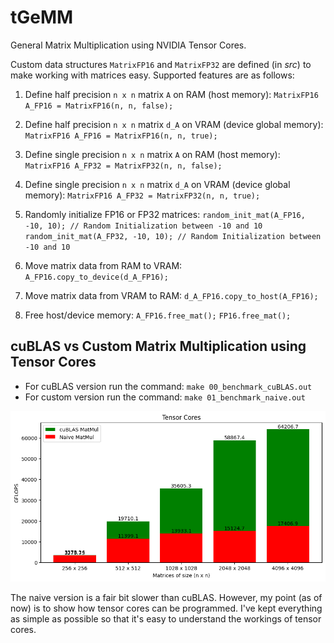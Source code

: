 # tGeMM
General Matrix Multiplication using NVIDIA Tensor Cores. 

Custom data structures `MatrixFP16` and `MatrixFP32` are defined (in *src*) to make working with matrices easy. Supported features are as follows:
1. Define half precision `n x n` matrix `A` on RAM (host memory):
    `MatrixFP16 A_FP16 = MatrixFP16(n, n, false);`

2. Define half precision `n x n` matrix `d_A` on VRAM (device global memory):
    `MatrixFP16 A_FP16 = MatrixFP16(n, n, true);`

3. Define single precision `n x n` matrix `A` on RAM (host memory):
    `MatrixFP16 A_FP32 = MatrixFP32(n, n, false);`

4. Define single precision `n x n` matrix `d_A` on VRAM (device global memory):
    `MatrixFP16 A_FP32 = MatrixFP32(n, n, true);`

3. Randomly initialize FP16 or FP32 matrices:
    `random_init_mat(A_FP16, -10, 10); // Random Initialization between -10 and 10`
    `random_init_mat(A_FP32, -10, 10); // Random Initialization between -10 and 10`

4. Move matrix data from RAM to VRAM:
    `A_FP16.copy_to_device(d_A_FP16);`

5. Move matrix data from VRAM to RAM:
    `d_A_FP16.copy_to_host(A_FP16);`

6. Free host/device memory:
    `A_FP16.free_mat();`
    `FP16.free_mat();`

## cuBLAS vs Custom Matrix Multiplication using Tensor Cores

- For cuBLAS version run the command: `make 00_benchmark_cuBLAS.out`
- For custom version run the command: `make 01_benchmark_naive.out`

![benchmark](txt_benchmarks/Benchmark.png)

The naive version is a fair bit slower than cuBLAS. However, my point (as of now) is to show how tensor cores can be programmed. I've kept everything as simple as possible so that it's easy to understand the workings of tensor cores.